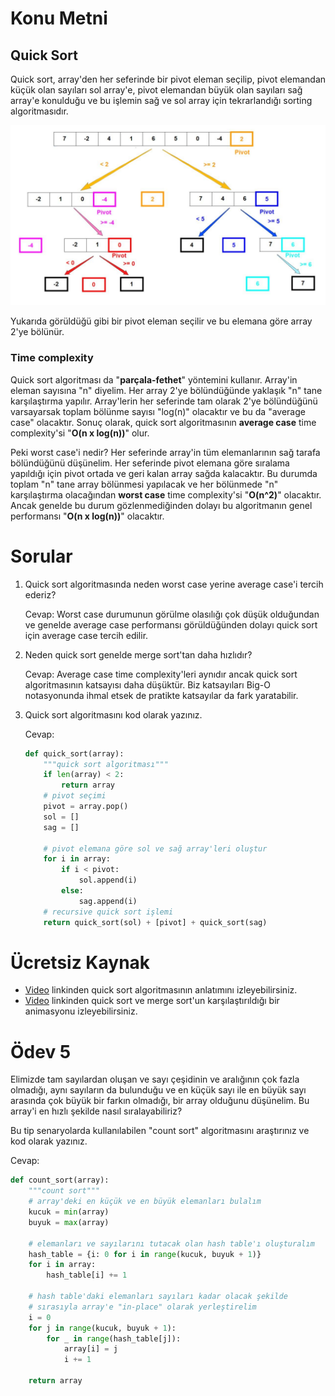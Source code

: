 # Konu Metni

## Quick Sort

Quick sort, array'den her seferinde bir pivot eleman seçilip, pivot elemandan küçük olan sayıları sol array'e, pivot elemandan büyük olan sayıları sağ array'e konulduğu ve bu işlemin sağ ve sol array için tekrarlandığı sorting algoritmasıdır.  



![](https://raw.githubusercontent.com/yigitatesh/Kodluyoruz/main/figures/veri-yapilari-algoritmalar/quick_sort.jpg)

Yukarıda görüldüğü gibi bir pivot eleman seçilir ve bu elemana göre array 2'ye bölünür. 



### Time complexity

Quick sort algoritması da "**parçala-fethet**" yöntemini kullanır. Array'in eleman sayısına "n" diyelim. Her array 2'ye bölündüğünde yaklaşık "n" tane karşılaştırma yapılır. Array'lerin her seferinde tam olarak 2'ye bölündüğünü varsayarsak toplam bölünme sayısı "log(n)" olacaktır ve bu da "average case" olacaktır. Sonuç olarak, quick sort algoritmasının **average case** time complexity'si "**O(n x log(n))**" olur. 

Peki worst case'i nedir? Her seferinde array'in tüm elemanlarının sağ tarafa bölündüğünü düşünelim. Her seferinde pivot elemana göre sıralama yapıldığı için pivot ortada ve geri kalan array sağda kalacaktır. Bu durumda toplam "n" tane array bölünmesi yapılacak ve her bölünmede "n" karşılaştırma olacağından **worst case** time complexity'si "**O(n^2)**" olacaktır. Ancak genelde bu durum gözlenmediğinden dolayı bu algoritmanın genel performansı "**O(n x log(n))**" olacaktır. 



# Sorular

1. Quick sort algoritmasında neden worst case yerine average case'i tercih ederiz?

   Cevap: Worst case durumunun görülme olasılığı çok düşük olduğundan ve genelde average case performansı görüldüğünden dolayı quick sort için average case tercih edilir.

2. Neden quick sort genelde merge sort'tan daha hızlıdır?

   Cevap: Average case time complexity'leri aynıdır ancak quick sort algoritmasının katsayısı daha düşüktür. Biz katsayıları Big-O notasyonunda ihmal etsek de pratikte katsayılar da fark yaratabilir.

3. Quick sort algoritmasını kod olarak yazınız.

   Cevap: 

   ````python
   def quick_sort(array):
       """quick sort algoritması"""
       if len(array) < 2:
           return array
       # pivot seçimi
       pivot = array.pop()
       sol = []
       sag = []
       
       # pivot elemana göre sol ve sağ array'leri oluştur
       for i in array:
           if i < pivot:
               sol.append(i)
           else:
               sag.append(i)
       # recursive quick sort işlemi
       return quick_sort(sol) + [pivot] + quick_sort(sag)
   ````

   

# Ücretsiz Kaynak

* [Video](https://www.youtube.com/watch?v=XE4VP_8Y0BU) linkinden quick sort algoritmasının anlatımını izleyebilirsiniz.
* [Video](https://www.youtube.com/watch?v=es2T6KY45cA) linkinden quick sort ve merge sort'un karşılaştırıldığı bir animasyonu izleyebilirsiniz.



# Ödev 5

Elimizde tam sayılardan oluşan ve sayı çeşidinin ve aralığının çok fazla olmadığı, aynı sayıların da bulunduğu ve en küçük sayı ile en büyük sayı arasında çok büyük bir farkın olmadığı, bir array olduğunu düşünelim. Bu array'i en hızlı şekilde nasıl sıralayabiliriz?

Bu tip senaryolarda kullanılabilen "count sort" algoritmasını araştırınız ve kod olarak yazınız.

Cevap:

````python
def count_sort(array):
    """count sort"""
    # array'deki en küçük ve en büyük elemanları bulalım
    kucuk = min(array)
    buyuk = max(array)
    
    # elemanları ve sayılarını tutacak olan hash table'ı oluşturalım
    hash_table = {i: 0 for i in range(kucuk, buyuk + 1)}
    for i in array:
        hash_table[i] += 1
    
    # hash table'daki elemanları sayıları kadar olacak şekilde
    # sırasıyla array'e "in-place" olarak yerleştirelim
    i = 0
    for j in range(kucuk, buyuk + 1):
        for _ in range(hash_table[j]):
            array[i] = j
            i += 1
    
    return array
````

